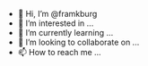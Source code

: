 - 👋 Hi, I’m @framkburg
- 👀 I’m interested in ...
- 🌱 I’m currently learning ...
- 💞️ I’m looking to collaborate on ...
- 📫 How to reach me ...

<!---
framkburg/framkburg is a ✨ special ✨ repository because its `README.md` (this file) appears on your GitHub profile.
You can click the Preview link to take a look at your changes.
--->
